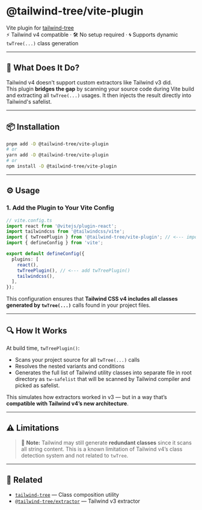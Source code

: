 # @tailwind-tree/vite-plugin

Vite plugin for [tailwind-tree](https://www.npmjs.com/package/tailwind-tree)  
⚡ Tailwind v4 compatible · 🛠️ No setup required · 🌀 Supports dynamic `twTree(...)` class generation

---

## 🚀 What Does It Do?

Tailwind v4 doesn't support custom extractors like Tailwind v3 did.  
This plugin **bridges the gap** by scanning your source code during Vite build and extracting all `twTree(...)` usages. It then injects the result directly into Tailwind's safelist.

---

## 📦 Installation

```bash
pnpm add -D @tailwind-tree/vite-plugin
# or
yarn add -D @tailwind-tree/vite-plugin
# or
npm install -D @tailwind-tree/vite-plugin
```

---

## ⚙️ Usage

### 1. Add the Plugin to Your Vite Config

```ts
// vite.config.ts
import react from '@vitejs/plugin-react';
import tailwindcss from '@tailwindcss/vite';
import { twTreePlugin } from '@tailwind-tree/vite-plugin'; // <--- import twTreePlugin()
import { defineConfig } from 'vite';

export default defineConfig({
  plugins: [
    react(),
    twTreePlugin(), // <--- add twTreePlugin()
    tailwindcss(),
  ],
});
```

This configuration ensures that **Tailwind CSS v4 includes all classes generated by `twTree(...)`** calls found in your project files.

---

## 🔍 How It Works

At build time, `twTreePlugin()`:

- Scans your project source for all `twTree(...)` calls
- Resolves the nested variants and conditions
- Generates the full list of Tailwind utility classes into separate file in root directory as `tw-safelist` that will be scanned by Tailwind compiler and picked as safelist.

This simulates how extractors worked in v3 — but in a way that’s **compatible with Tailwind v4’s new architecture**.

---

## ⚠️ Limitations

> 🧠 **Note:** Tailwind may still generate **redundant classes** since it scans all string content.
> This is a known limitation of Tailwind v4’s class detection system and not related to `twTree`.

---

## 🔗 Related

- [`tailwind-tree`](https://www.npmjs.com/package/tailwind-tree) — Class composition utility
- [`@tailwind-tree/extractor`](https://www.npmjs.com/package/@tailwind-tree/extractor) — Tailwind v3 extractor
